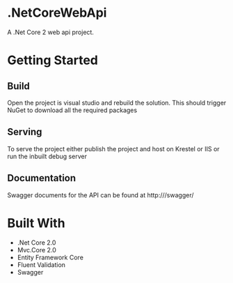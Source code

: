 # .NetCoreWebApi
A .Net Core 2 web api project.

# Getting Started
## Build
Open the project is visual studio and rebuild the solution. This should trigger NuGet to download all the required packages

## Serving
To serve the project either publish the project and host on Krestel or IIS or run the inbuilt debug server

## Documentation
Swagger documents for the API can be found at http://<url>/swagger/

# Built With
* .Net Core 2.0
* Mvc.Core 2.0
* Entity Framework Core
* Fluent Validation
* Swagger
